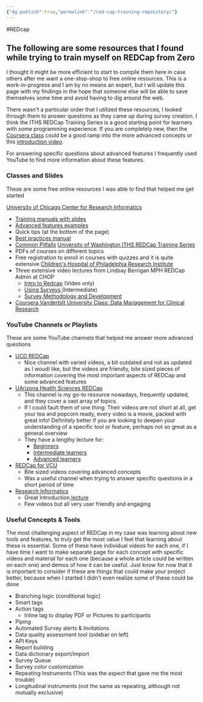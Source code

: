 ```yaml
---
{"dg-publish":true,"permalink":"/red-cap-training-repository/"}
---
```


#REDcap 

## The following are some resources that I found while trying to train myself on REDCap from Zero

I thought it might be more efficient to start to compile them here in case others after me want a one-stop-shop to free online resources. This is a work-in-progress and I am by no means an expert, but I will update this page with my findings in the hope that someone else will be able to save themselves some time and avoid having to dig around the web.

There wasn't a particular order that I utilized these resources, I looked through them to answer questions as they came up during survey creation. I think the ITHS REDCap Training Series is a good starting point for learners with some programming experience. If you are completely new, then the [Coursera class](https://www.coursera.org/learn/clinical-data-management#modules) could be a good ramp into the more advanced concepts or this [introduction video](https://www.youtube.com/watch?v=08GJAteTFcg). 

For answering specific questions about advanced features I frequently used YouTube to find more information about these features. 

### Classes and Slides 
These are some free online resources I was able to find that helped me get started

[University of Chicago Center for Research Informatics](https://cri.uchicago.edu/redcap-training/)
- [Training manuals with slides](https://cri.uchicago.edu/wp-content/uploads/2015/12/REDCap-Quick-Start-Guide.pdf)
- [Advanced features examples](https://redcap.uchicago.edu/surveys/?s=nMJDfL4Zcq)
- Quick tips (at the bottom of the page)
- [Best practices manual](https://cri.uchicago.edu/wp-content/uploads/2015/12/REDCap-Best-Practices.pdf)
- [Common Pitfalls](https://cri.uchicago.edu/wp-content/uploads/2016/04/REDCap-Avoid-Common-Pitfalls.pdf)
[University of Washington ITHS REDCap Training Series](https://www.iths.org/investigators/services/bmi/redcap/curriculum/)
- PDFs of courses on different topics
- Free registration to enroll in courses with quizzes and it is quite extensive
[Children's Hospital of Philadelphia Research Institute](https://www.research.chop.edu/services/redcap-training)
- Three extensive video lectures from Lindsay Berrigan MPH REDCap Admin at CHOP
	- [Intro to Redcap](https://vimeo.com/895098325?share=copy) (Video only)
	- [Using Surveys ](https://vimeo.com/749264916?turnstile=0.A12KtaG66cQdzyun5ysanv1A71GGrUz1z2GUAX36US2s0TFIXYvdRIKbR8DX3tmQLbQwX_0J4Hi92_snXjDzkdzmUCvDCHRGEzUGiLIb0sPd7le5w4ADNjTRm6JGbsjdvYV2vu9tGaaOotsSuzMMqN-BiuIt9T-dUjAHLz6TJ3VR7zLOcIUmYrdk5jydfIRQ7oErQ51qxV3tTZxDkXjP_nOsOBMVfg4-lCYHTkQOlSl-OyeD-FZHNuF9P6XRxYP1MHigRrjcoViQdGP__OuBiGZe78y6fzMYOpZhhxuFAnP2EIRxZRVQmOLBSQBPLKv8_yCj7Nyzao24-aw0xxiIT9t9Ld8A8VzwGdG0lAvUZW7ziouG_valmfrdALzBGTEU9aqjg7nr1K2dJvaiQLlGYBD-lnPXRb1j6XZq1vgpQFMAx5vdtWa_k0Dq8_4vAbRga-3sVPW8oboM_VMu8aWs0NLKexmrj0ekKZ1-kGHkJegtLFNqR73Pbxw_hZWnhdQrez__rKI0tIFXbM31452nAyQ3BDX42GF5edfLOo71p1gPV2i-JdK0wZANpxE13ya8ffYptVxsaSb0jvXiCdkfFaPvA87IiBbDkIl4uVueqt5iGJRmw4e1xkhcPLfMX4KbNv7SWXZsF4CsLXkddRbx5MY2Z2J9msTrDBIhzJM7qU4ymLkCTZpzHGqOIVbUKf8LYp-Y7ryJaIX6eCnWMU9m9UrrOs1XuyQvIBvT3cvMBy0.43uGtmeormlbbvxHACj1Yg.736e1d07364bf2984d605c3f3886ae584bc9810f3283af8d949e707dc570c7ba)(Intermediate) 
	- [Survey Methodology and Development](https://www.youtube.com/watch?v=4RO224lgOfE)
- [Coursera Vanderbilt University Class: Data Management for Clinical Research](https://www.coursera.org/learn/clinical-data-management#modules)

### YouTube Channels or Playlists 
These are some YouTube channels that helped me answer more advanced questions 

- [ UCD REDCap](https://www.youtube.com/@ucdredcap5650/videos)
	- Nice channel with varied videos, a bit outdated and not as updated as I woudl like, but the videos are friendly, bite sized pieces of information covering the most important aspects of REDCap and some advanced features
- [UArizona Health Sciences REDCap](https://www.youtube.com/@cb2redcap)
	- This channel is my go-to resource nowadays, frequently updated, and they cover a vast array of topics. 
	- If I could fault them of one thing: Their videos are not short at all, get your tea and popcorn ready, every video is a movie, packed with great info! Definitely better if you are looking to deepen your understanding of a specific tool or feature, perhaps not so great as a general overview
	-  They have a lengthy lecture for:
		- [Beginners ](https://www.youtube.com/watch?v=3GZM1U_LB3g)
		- [Intermediate learners](https://www.youtube.com/watch?v=clyVnigkhpM)
		- [Advanced learners](https://www.youtube.com/watch?v=zftXvMp34gA)
- [REDCap for VCU](https://www.youtube.com/@redcapforvcu/videos)
	- Bite sized videos covering advanced concepts
	- Was a useful channel when trying to answer specific questions in a short period of time
- [Research Informatics](https://www.youtube.com/@researchinformatics1635/videos)
	- Great Introduction[ lecture](https://www.youtube.com/watch?v=08GJAteTFcg)
	- Few videos but all very user friendly and engaging


### Useful Concepts & Tools 
The most challenging aspect of REDCap in my case was learning about new tools and features, to truly get the most value I feel that learning about these is essential.
Some of these have individual videos for each one, if I have time I want to make separate page for each concept with specific videos and material for each one (because a whole article could be written on each one) and demos of how it can be useful. 
Just know for now that it is important to consider if these are things that could make your project better, because when I started I didn't even realize some of these could be done
- Branching logic (conditional logic)
- Smart tags
- Action tags
	- Inline tag to display PDF or Pictures to participants
- Piping
- Automated Survey alerts & Invitations
- Data quality assessment tool (sidebar on left)
- API Keys
- Report building
- Data dictionary export/import
- Survey Queue
- Survey color customization
- Repeating Instruments (This was the aspect that gave me the most trouble)
- Longitudinal instruments (not the same as repeating, although not mutually exclusive)
